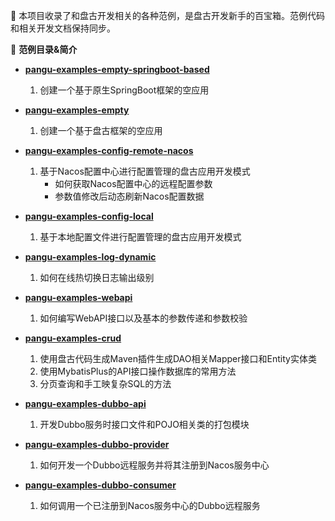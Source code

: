 :mushroom: 本项目收录了和盘古开发相关的各种范例，是盘古开发新手的百宝箱。范例代码和相关开发文档保持同步。

:cherries: **范例目录&简介**
- **[pangu-examples-empty-springboot-based](https://gitee.com/pulanos/pangu-framework/tree/master/pangu-examples)** 
  1. 创建一个基于原生SpringBoot框架的空应用

- **[pangu-examples-empty](https://gitee.com/pulanos/pangu-framework/tree/master/pangu-examples)**
  1. 创建一个基于盘古框架的空应用

- **[pangu-examples-config-remote-nacos](https://gitee.com/pulanos/pangu-framework/tree/master/pangu-examples)**
  1. 基于Nacos配置中心进行配置管理的盘古应用开发模式  
      - 如何获取Nacos配置中心的远程配置参数
      - 参数值修改后动态刷新Nacos配置数据

- **[pangu-examples-config-local](https://gitee.com/pulanos/pangu-framework/tree/master/pangu-examples)**
  1. 基于本地配置文件进行配置管理的盘古应用开发模式

- **[pangu-examples-log-dynamic](https://gitee.com/pulanos/pangu-framework/tree/master/pangu-examples)**
  1. 如何在线热切换日志输出级别

- **[pangu-examples-webapi](https://gitee.com/pulanos/pangu-framework/tree/master/pangu-examples)** 
  1. 如何编写WebAPI接口以及基本的参数传递和参数校验

- **[pangu-examples-crud](https://gitee.com/pulanos/pangu-framework/tree/master/pangu-examples)** 
  1. 使用盘古代码生成Maven插件生成DAO相关Mapper接口和Entity实体类
  2. 使用MybatisPlus的API接口操作数据库的常用方法
  3. 分页查询和手工映复杂SQL的方法

- **[pangu-examples-dubbo-api](https://gitee.com/pulanos/pangu-framework/tree/master/pangu-examples)** 
  1. 开发Dubbo服务时接口文件和POJO相关类的打包模块

- **[pangu-examples-dubbo-provider](https://gitee.com/pulanos/pangu-framework/tree/master/pangu-examples)** 
  1. 如何开发一个Dubbo远程服务并将其注册到Nacos服务中心

- **[pangu-examples-dubbo-consumer](https://gitee.com/pulanos/pangu-framework/tree/master/pangu-examples)** 
  1. 如何调用一个已注册到Nacos服务中心的Dubbo远程服务